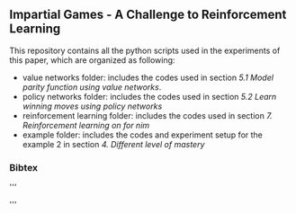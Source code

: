 
## Impartial Games - A Challenge to Reinforcement Learning

This repository contains all the python scripts used in the experiments of this paper, which are organized as following:

* value networks folder: includes the codes used in section *5.1 Model parity function using value networks*. 
* policy networks folder:  includes the codes used in section *5.2 Learn winning moves using policy networks*
* reinforcement learning folder: includes the codes used in section *7. Reinforcement learning on for nim*
* example folder: includes the codes and experiment setup for the example 2 in section *4. Different level of mastery*


### Bibtex
'''

'''
